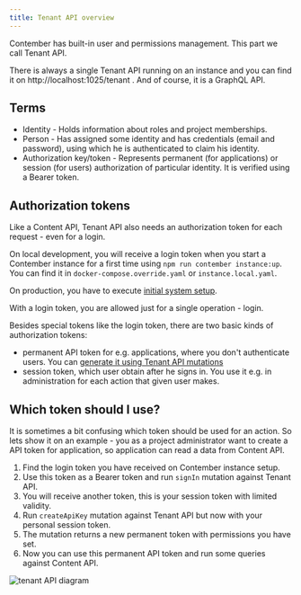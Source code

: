 ```yaml
---
title: Tenant API overview
---
```


Contember has built-in user and permissions management. This part we call Tenant API. 

There is always a single Tenant API running on an instance and you can find it on http://localhost:1025/tenant . And of course, it is a GraphQL API.

## Terms

- Identity - Holds information about roles and project memberships.
- Person - Has assigned some identity and has credentials (email and password), using which he is authenticated to claim his identity.
- Authorization key/token - Represents permanent (for applications) or session (for users) authorization of particular identity. It is verified using a Bearer token.

## Authorization tokens

Like a Content API, Tenant API also needs an authorization token for each request - even for a login. 

On local development, you will receive a login token when you start a Contember instance for a first time using `npm run contember instance:up`. You can find it in `docker-compose.override.yaml` or `instance.local.yaml`.

On production, you have to execute [initial system setup](guides/deployment.md#contember-initial-setup).

With a login token, you are allowed just for a single operation - login.

Besides special tokens like the login token, there are two basic kinds of authorization tokens:
- permanent API token for e.g. applications, where you don't authenticate users. You can [generate it using Tenant API mutations](tenant/api-keys.md) 
- session token, which user obtain after he signs in. You use it e.g. in administration for each action that given user makes.

## Which token should I use?

It is sometimes a bit confusing which token should be used for an action. So lets show it on an example - you as a project administrator want to create a API token for application, so application can read a data from Content API.

1) Find the login token you have received on Contember instance setup.
2) Use this token as a Bearer token and run `signIn` mutation against Tenant API.
3) You will receive another token, this is your session token with limited validity.
4) Run `createApiKey` mutation against Tenant API but now with your personal session token.
5) The mutation returns a new permanent token with permissions you have set.
6) Now you can use this permanent API token and run some queries against Content API.

![tenant API diagram](/assets/tenant-api.svg)
